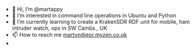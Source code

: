 - 👋 Hi, I’m @martappy
- 👀 I’m interested in command line operations in Ubuntu and Python
- 🌱 I’m currently learning to create a KrakenSDR RDF unit for mobile, ham intruder watch, ops in SW Cambs., UK
- 📫 How to reach me martyn@eor.myzen.co.uk
-
<!---
martappy/martappy is a ✨ special ✨ repository because its `README.md` (this file) appears on your GitHub profile.
You can click the Preview link to take a look at your changes.
--->
